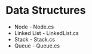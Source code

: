 Data Structures
===============

- Node - Node.cs
- Linked List - LinkedList.cs
- Stack - Stack.cs
- Queue - Queue.cs